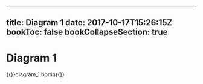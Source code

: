 
---
title: Diagram 1
date: 2017-10-17T15:26:15Z
bookToc: false
bookCollapseSection: true
---

# Diagram 1

{{<bpmnviewer>}}diagram_1.bpmn{{</bpmnviewer>}}